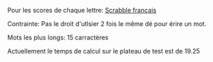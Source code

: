 Pour les scores de chaque lettre: [Scrabble français](https://fr.wikipedia.org/wiki/Lettres_du_Scrabble#Fran%C3%A7ais)


Contrainte: Pas le droit d'utlsier 2 fois le même dé pour érire un mot.

Mots les plus longs: 15 carractères

Actuellement le temps de calcul sur le plateau de test est de 19.25